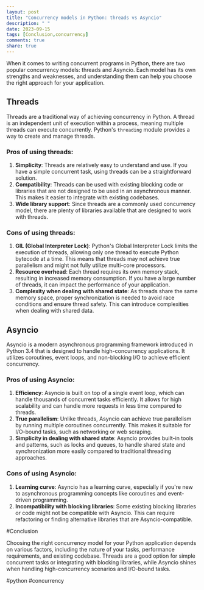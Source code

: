 ```yaml
---
layout: post
title: "Concurrency models in Python: threads vs Asyncio"
description: " "
date: 2023-09-15
tags: [Conclusion,concurrency]
comments: true
share: true
---
```


When it comes to writing concurrent programs in Python, there are two popular concurrency models: threads and Asyncio. Each model has its own strengths and weaknesses, and understanding them can help you choose the right approach for your application.

## Threads

Threads are a traditional way of achieving concurrency in Python. A thread is an independent unit of execution within a process, meaning multiple threads can execute concurrently. Python's `threading` module provides a way to create and manage threads.

### Pros of using threads:

1. **Simplicity**: Threads are relatively easy to understand and use. If you have a simple concurrent task, using threads can be a straightforward solution.
2. **Compatibility**: Threads can be used with existing blocking code or libraries that are not designed to be used in an asynchronous manner. This makes it easier to integrate with existing codebases.
3. **Wide library support**: Since threads are a commonly used concurrency model, there are plenty of libraries available that are designed to work with threads.

### Cons of using threads:

1. **GIL (Global Interpreter Lock)**: Python's Global Interpreter Lock limits the execution of threads, allowing only one thread to execute Python bytecode at a time. This means that threads may not achieve true parallelism and might not fully utilize multi-core processors.
2. **Resource overhead**: Each thread requires its own memory stack, resulting in increased memory consumption. If you have a large number of threads, it can impact the performance of your application.
3. **Complexity when dealing with shared state**: As threads share the same memory space, proper synchronization is needed to avoid race conditions and ensure thread safety. This can introduce complexities when dealing with shared data.

## Asyncio

Asyncio is a modern asynchronous programming framework introduced in Python 3.4 that is designed to handle high-concurrency applications. It utilizes coroutines, event loops, and non-blocking I/O to achieve efficient concurrency.

### Pros of using Asyncio:

1. **Efficiency**: Asyncio is built on top of a single event loop, which can handle thousands of concurrent tasks efficiently. It allows for high scalability and can handle more requests in less time compared to threads.
2. **True parallelism**: Unlike threads, Asyncio can achieve true parallelism by running multiple coroutines concurrently. This makes it suitable for I/O-bound tasks, such as networking or web scraping.
3. **Simplicity in dealing with shared state**: Asyncio provides built-in tools and patterns, such as locks and queues, to handle shared state and synchronization more easily compared to traditional threading approaches.

### Cons of using Asyncio:

1. **Learning curve**: Asyncio has a learning curve, especially if you're new to asynchronous programming concepts like coroutines and event-driven programming.
2. **Incompatibility with blocking libraries**: Some existing blocking libraries or code might not be compatible with Asyncio. This can require refactoring or finding alternative libraries that are Asyncio-compatible.

#Conclusion

Choosing the right concurrency model for your Python application depends on various factors, including the nature of your tasks, performance requirements, and existing codebase. Threads are a good option for simple concurrent tasks or integrating with blocking libraries, while Asyncio shines when handling high-concurrency scenarios and I/O-bound tasks.

#python #concurrency
